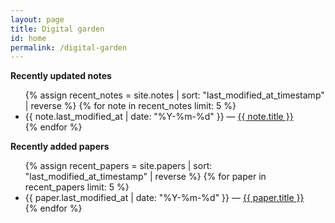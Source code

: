 ```yaml
---
layout: page
title: Digital garden
id: home
permalink: /digital-garden
---
```


<strong>Recently updated notes</strong>

<ul>
  {% assign recent_notes = site.notes | sort: "last_modified_at_timestamp" | reverse %}
  {% for note in recent_notes limit: 5 %}
    <li>
      {{ note.last_modified_at | date: "%Y-%m-%d" }} — <a class="internal-link" href="{{ note.url }}">{{ note.title }}</a>
    </li>
  {% endfor %}
</ul>

<strong>Recently added papers</strong>
<ul>
  {% assign recent_papers = site.papers | sort: "last_modified_at_timestamp" | reverse %}
  {% for paper in recent_papers limit: 5 %}
    <li>
      {{ paper.last_modified_at | date: "%Y-%m-%d" }} — <a class="internal-link" href="{{ paper.url }}">{{ paper.title }}</a>
    </li>
  {% endfor %}
</ul>

<style>
  .wrapper {
    max-width: 46em;
  }
</style>
